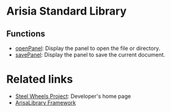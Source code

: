 # Arisia Standard Library

## Functions
* [openPanel](./Function/openPanel.md): Display the panel to open the file or directory.
* [savePanel](./Function/savePanel.md): Display the panel to save the current document.

# Related links
* [Steel Wheels Project](https://gitlab.com/steewheels/project/-/blob/main/README.md): Developer's home page
* [ArisaLibrary Framework](https://gitlab.com/steewheels/arisia/-/tree/main/ArisiaLibrary)


